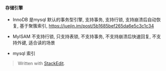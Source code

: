 ####  存储引擎
* InnoDB 
是mysql 默认的事务型引擎, 支持事务, 支持行锁, 支持崩溃后自动恢复, 基于聚簇索引, 
https://juejin.im/post/5b1685bef265da6e5c3c1c34

* MyISAM
不支持行锁, 只支持表锁, 不支持事务, 不支持崩溃后快速回复, 不支持外键, 适合读的场景


* mysql 索引

> Written with [StackEdit](https://stackedit.io/).
<!--stackedit_data:
eyJoaXN0b3J5IjpbLTEzNTgyMjQ1MjgsMTQ4NTExNDE5Nyw3Mz
A5OTgxMTZdfQ==
-->